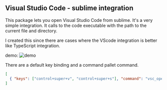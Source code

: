 ## Visual Studio Code - sublime integration

This package lets you open Visual Studio Code from sublime. It's a very simple integration. It calls to the code executable with the path to the current file and directory.

I created this since there are cases where the VScode integration is better like TypeScript integration.

demo:
![demo](https://user-images.githubusercontent.com/3492040/74849506-12179c80-5339-11ea-879d-e78cab43cbb7.gif)

There are a default key binding and a command pallet command.
```json
[
  { "keys": ["control+super+v", "control+super+s"], "command": "vsc_open_in_visal_studio_code" },
]
```
